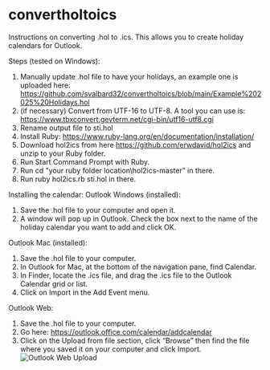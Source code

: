 # convertholtoics
Instructions on converting .hol to .ics. This allows you to create holiday calendars for Outlook.

Steps (tested on Windows):
1. Manually update .hol file to have your holidays, an example one is uploaded here: https://github.com/svalbard32/convertholtoics/blob/main/Example%202025%20Holidays.hol
2. (if necessary) Convert from UTF-16 to UTF-8. A tool you can use is: https://www.tbxconvert.gevterm.net/cgi-bin/utf16-utf8.cgi
3. Rename output file to sti.hol
4. Install Ruby: https://www.ruby-lang.org/en/documentation/installation/
5. Download hol2ics from here https://github.com/erwdavid/hol2ics and unzip to your Ruby folder.
6. Run Start Command Prompt with Ruby.
7. Run cd "your ruby folder location\hol2ics-master" in there.
8. Run ruby hol2ics.rb sti.hol in there.

Installing the calendar:
Outlook Windows (installed):
1. Save the .hol file to your computer and open it.
2. A window will pop up in Outlook. Check the box next to the name of the holiday calendar you want to add and click OK.

Outlook Mac (installed):
1.	Save the .hol file to your computer.
2.	In Outlook for Mac, at the bottom of the navigation pane, find Calendar.
3.	In Finder, locate the .ics file, and drag the .ics file to the Outlook Calendar grid or list.
4.	Click on Import in the Add Event menu.

Outlook Web:
1.	Save the .hol file to your computer.
2.	Go here: https://outlook.office.com/calendar/addcalendar
3.	Click on the Upload from file section, click “Browse” then find the file where you saved it on your computer and click Import.
![Outlook Web Upload](https://github.com/user-attachments/assets/3c3eab0b-00be-4ad8-ab9f-75afb386ffce)
